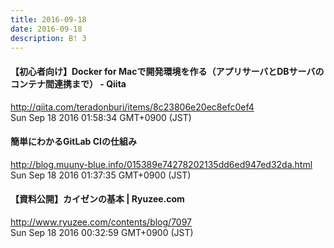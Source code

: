 ```yaml
---
title: 2016-09-18
date: 2016-09-18
description: B! 3
---
```


#### 【初心者向け】Docker for Macで開発環境を作る（アプリサーバとDBサーバのコンテナ間連携まで） - Qiita
http://qiita.com/teradonburi/items/8c23806e20ec8efc0ef4<br>
Sun Sep 18 2016 01:58:34 GMT+0900 (JST)<br>


#### 簡単にわかるGitLab CIの仕組み
http://blog.muuny-blue.info/015389e74278202135dd6ed947ed32da.html<br>
Sun Sep 18 2016 01:37:35 GMT+0900 (JST)<br>


#### 【資料公開】カイゼンの基本 | Ryuzee.com
http://www.ryuzee.com/contents/blog/7097<br>
Sun Sep 18 2016 00:32:59 GMT+0900 (JST)<br>


